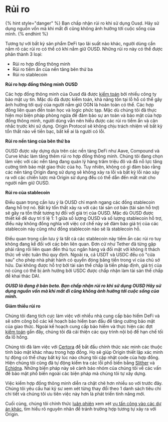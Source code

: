 # Rủi ro

{% hint style="danger" %}
Bạn chấp nhận rủi ro khi sử dụng Ousd. Hãy sử dụng nguồn vốn mà khi mất đi cũng không ảnh hưởng tới cuộc sống của mình.
{% endhint %}

Tương tự với bất kỳ sản phẩm DeFi tạo lãi suất nào khác, người dùng cần nắm rõ các rủi ro có thể có khi nắm giữ OUSD. Những rủi ro này có thể được phân thành 3 loại:

* Rủi ro hợp đồng thông minh
* Rủi ro tiềm ẩn của nền tảng bên thứ ba
* Rủi ro stablecoin

**Rủi ro hợp đồng thông minh OUSD**

Các hợp đồng thông minh của Ousd đã được [kiểm toán](audits.md) bởi nhiều công ty bảo mật uy tín. Mặc dù đã được kiểm toán, khả năng tồn tại lỗ hỗ có thể gây ảnh hưởng tới quỹ của người nắm giữ OGN là hoàn toàn có thể. Các hợp đồng liên quan đến toán học và logic phức tạp. Mặc dù chúng tôi đã thực hiện mọi biện pháp phòng ngừa để đảm bảo sự an toàn và bảo mật của hợp đồng thông minh, người dùng vẫn nên hiểu được các rủi ro tiềm ẩn và cân nhắc trước khi sử dụng. Origin Protocol sẽ không chịu trách nhiệm về bất kỳ tổn thất nào về tiền bạc, bất kể ai là người có lỗi.

**Rủi ro nền tảng của bên thứ ba**

OUSD được xây dựng dựa trên các nền tảng DeFi như Aave, Compound và Curve khác làm tăng thêm rủi ro hợp đồng thông minh. Chúng tôi đang chọn làm việc với các nền tảng đang quản lý hàng trăm triệu đô và đã nỗ lực tăng cường tính bảo mật giao thức của họ. Tuy nhiên, không có gì đảm bảo rằng các nền tảng Origin đang sử dụng sẽ không xảy ra lỗi và bất kỳ lỗi nào xảy ra với các chiến lược mà Origin sử dụng đều có thể dẫn đến mất mát cho người nắm giữ OUSD.

**Rủi ro của stablecoin**

Điều quan trọng cần lưu ý là OUSD chỉ mạnh ngang các đồng stablecoin đang hỗ trợ nó. Bất kỳ tổn thất xảy ra với các tài sản cơ bản (tài sản hỗ trợ) sẽ gây ra tổn thất tương tự đối với giá trị của OUSD. Mặc dù OUSD được thiết kế để duy trì tỉ lệ 1: 1 giữa số lượng OUSD và số lượng stablecoin hỗ trợ, điều này không đồng nghĩa với việc cơ chế này sẽ đảm bảo giá trị của các stablecoin này cũng như đồng stablecoin nào sẽ là stablecoin hỗ.

Điều quan trọng cần lưu ý là tất cả các stablecoin này tiềm ẩn các rủi ro tuy không đang kể đối với các bên liên quan. Đơn cử như Tether đã từng gặp phải răng rối liên quan đến thủ tục ngân hàng và đối mặt với không ít thách thức về việc tuân thủ quy định. Ngoài ra, cả USDT và USDC đều có "cửa sau" cho phép nhà phát hành có quyền đóng băng tiền trong ví của chủ sở hữu. Dai không được hỗ trợ bởi tài sản thế chấp là tiền pháp định, giá trị của nó cũng có thể bị ảnh hưởng bởi USDC được chấp nhận làm tài sản thế chấp để khai thác DAI.

_**OUSD là đang ở bản beta. Bạn chấp nhận rủi ro khi sử dụng OUSD Hãy sử dụng nguồn vốn mà khi mất đi cũng không ảnh hưởng tới cuộc sống của mình.**_

**Giảm thiểu rủi ro**

Chúng tôi đang tích cực làm việc với nhiều nhà cung cấp bảo hiểm DeFi và sẽ sớm công bố các kế hoạch bảo hiểm ban đầu để tăng cường bảo mật của giao thức. Ngoài kế hoạch cung cấp bảo hiểm và thực hiện các đợt [kiểm toán](audits.md) gần đây, chúng tôi đã cải thiện các quy trình nội bộ để hạn chế tối đa lỗ hổng.

Chúng tôi đã làm việc với [Certora](https://www.certora.com/) để bắt đầu chính thức xác minh các thuộc tính bảo mật khác nhau trong hợp đồng. Họ sẽ giúp Origin thiết lập xác minh tự động có thể chạy bất kỳ lúc nào chúng tôi cập nhật code của hợp đồng. Hiện chúng tôi cũng đã tự động kiểm tra các lỗi phổ biến bằng [Slither](https://github.com/crytic/slither) và [Echidna](https://github.com/crytic/echidna). Những biện pháp này sẽ cảnh báo nhóm của chúng tôi về các vấn đề bảo mật phổ biến ngoài các biện pháp mà chúng tôi tự xây dựng.

Việc kiểm hợp đồng thông minh diễn ra chặt chẽ hơn nhiều so với trước đây. Chúng tôi yêu cầu hai kỹ sư xem xét từng thay đổi theo 1 danh sách tiêu chí chi tiết và chúng tôi ưu tiên việc này hơn là phát triển tính năng mới.

Cuối cùng, chúng tôi chính thức [luân phiên](https://github.com/OriginProtocol/security/blob/master/incidents/ROTATION.md) xem xét [vụ tấn công vào các dự án khác](https://github.com/OriginProtocol/security/tree/master/incidents), tìm hiểu rõ nguyên nhân để tránh trường hợp tương tự xảy ra với Origin.







